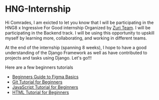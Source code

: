 # HNG-Internship
Hi Comrades, I am exicted to let you know that I will be participating in the HNG8 x Ingressive For Good internship Organized by [Zuri Team](https://internship.zuri.team).
I will be participating in the Backend track. I will be using this opportunity to upskill myself by learning more, collaborating, and working in different teams. 

At the end of the internship (spanning 8 weeks), I hope to have a good understanding of the Django Framework as well as have contributed to projects and tasks using Django. Let's go!!!

Here are a few beginners tutorials
- [Beginners Guide to Figma Basics](https://youtu.be/jk1T0CdLxwU)
- [Git Tutorial for Beginners](https://youtu.be/8JJ101D3knE)
- [JavaScript Tutorial for Beginners](https://youtu.be/W6NZfCO5SIk)
- [HTML Tutorial for Beginners](https://youtu.be/qz0aGYrrlhU)
